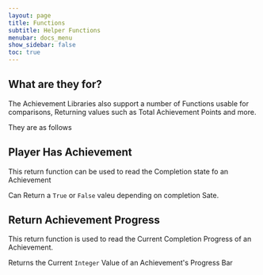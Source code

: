 ```yaml
---
layout: page
title: Functions
subtitle: Helper Functions
menubar: docs_menu
show_sidebar: false
toc: true
---
```


## What are they for?

The Achievement Libraries also support a number of Functions usable for comparisons, Returning values such as Total Achievement Points and more.

They are as follows


## Player Has Achievement

This return function can be used to read the Completion state fo an Achievement

Can Return a `True` or `False` valeu depending on completion Sate.

## Return Achievement Progress

This return function is used to read the Current Completion Progress of an Achievement.

Returns the Current `Integer` Value of an Achievement's Progress Bar